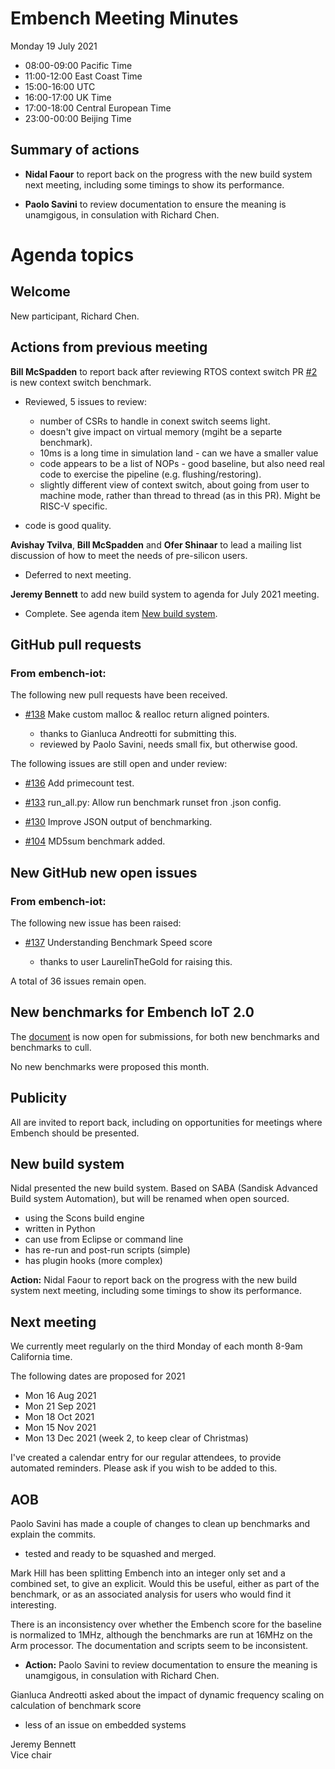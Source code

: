 # Embench Meeting Minutes

Monday 19 July 2021

- 08:00-09:00 Pacific Time
- 11:00-12:00 East Coast Time
- 15:00-16:00 UTC
- 16:00-17:00 UK Time
- 17:00-18:00 Central European Time
- 23:00-00:00 Beijing Time

## Summary of actions

- **Nidal Faour** to report back on the progress with the new build system next meeting, including some timings to show its performance.

- **Paolo Savini** to review documentation to ensure the meaning is unamgigous, in consulation with Richard Chen.

# Agenda topics

## Welcome

New participant, Richard Chen.

## Actions from previous meeting

**Bill McSpadden** to report back after reviewing RTOS context switch PR [#2](https://github.com/embench/embench-rt/pull/2) is new context switch benchmark.

- Reviewed, 5 issues to review:

  - number of CSRs to handle in conext switch seems light.
  - doesn't give impact on virtual memory (mgiht be a separte benchmark).
  - 10ms is a long time in simulation land - can we have a smaller value
  - code appears to be a list of NOPs - good baseline, but also need real code to exercise the pipeline (e.g. flushing/restoring).
  - slightly different view of context switch, about going from user to machine mode, rather than thread to thread (as in this PR). Might be RISC-V specific.

- code is good quality.

**Avishay Tvilva**, **Bill McSpadden** and **Ofer Shinaar** to lead a mailing list discussion of how to meet the needs of pre-silicon users.

- Deferred to next meeting.

**Jeremy Bennett** to add new build system to agenda for July 2021 meeting.

- Complete.  See agenda item [New build system](#new-build-system).

## GitHub pull requests

### From embench-iot:

The following new pull requests have been received.

- [#138](https://github.com/embench/embench-iot/pull/138) Make custom malloc & realloc return aligned pointers.

  - thanks to Gianluca Andreotti for submitting this.
  - reviewed by Paolo Savini, needs small fix, but otherwise good.

The following issues are still open and under review:

- [#136](https://github.com/embench/embench-iot/pull/136) Add primecount test.

- [#133](https://github.com/embench/embench-iot/pull/133) run_all.py: Allow run benchmark runset fron .json config.

- [#130](https://github.com/embench/embench-iot/pull/130) Improve JSON output of benchmarking.

- [#104](https://github.com/embench/embench-iot/pull/104) MD5sum benchmark added.

## New GitHub new open issues

### From embench-iot:

The following new issue has been raised:

- [#137](https://github.com/embench/embench-iot/issues/137) Understanding Benchmark Speed score

  - thanks to user LaurelinTheGold for raising this.

A total of 36 issues remain open.

## New benchmarks for Embench IoT 2.0

The [document](https://docs.google.com/document/d/1kFBsA6VEQfJ8yG6wbBwgiY6GKOYLVNJvqIfqKYYyX60/edit?usp=sharing) is now open for submissions, for both new benchmarks and benchmarks to cull.

No new benchmarks were proposed this month.

## Publicity

All are invited to report back, including on opportunities for meetings where Embench should be presented.

## New build system

Nidal presented the new build system. Based on SABA (Sandisk Advanced Build system Automation), but will be renamed when open sourced.
- using the Scons build engine
- written in Python
- can use from Eclipse or command line
- has re-run and post-run scripts (simple)
- has plugin hooks (more complex)

**Action:** Nidal Faour to report back on the progress with the new build system next meeting, including some timings to show its performance.

## Next meeting

We currently meet regularly on the third Monday of each month 8-9am California time.

The following dates are proposed for 2021

- Mon 16 Aug 2021
- Mon 21 Sep 2021
- Mon 18 Oct 2021
- Mon 15 Nov 2021
- Mon 13 Dec 2021 (week 2, to keep clear of Christmas)

I've created a calendar entry for our regular attendees, to provide automated reminders. Please ask if you wish to be added to this.

## AOB

Paolo Savini has made a couple of changes to clean up benchmarks and explain the commits.

- tested and ready to be squashed and merged.

Mark Hill has been splitting Embench into an integer only set and a combined set, to give an explicit. Would this be useful, either as part of the benchmark, or as an associated analysis for users who would find it interesting.

There is an inconsistency over whether the Embench score for the baseline is normalized to 1MHz, although the benchmarks are run at 16MHz on the Arm processor.  The documentation and scripts seem to be inconsistent.

- **Action:** Paolo Savini to review documentation to ensure the meaning is unamgigous, in consulation with Richard Chen.

Gianluca Andreotti asked about the impact of dynamic frequency scaling on calculation of benchmark score

- less of an issue on embedded systems


Jeremy Bennett\
Vice chair
